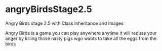 # angryBirdsStage2.5
Angry Birds stage 2.5 with Class Inheritance and Images

Angry Birds is a game you can play anywhere anytime it will reduse your anger by killing those nasty pigs wgo wabts to take all the eggs from the birds